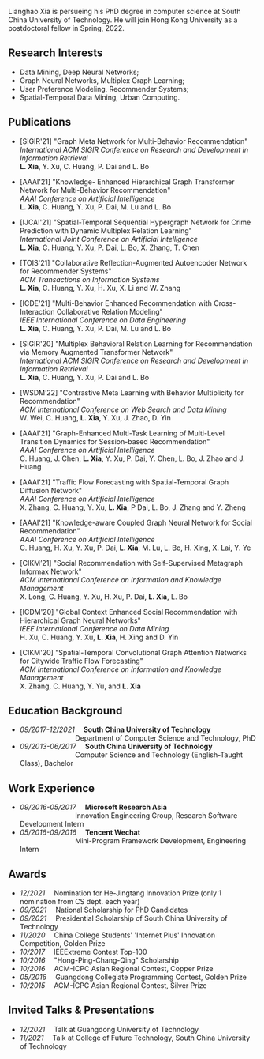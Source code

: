 

Lianghao Xia is persueing his PhD degree in computer science at South China University of Technology. He will join Hong Kong University as a postdoctoral fellow in Spring, 2022. 


## Research Interests
- Data Mining, Deep Neural Networks;
- Graph Neural Networks, Multiplex Graph Learning;
- User Preference Modeling, Recommender Systems;
- Spatial-Temporal Data Mining, Urban Computing.

## Publications
- [SIGIR'21] "Graph Meta Network for Multi-Behavior Recommendation"  
_International ACM SIGIR Conference on Research and Development in Information Retrieval_  
**L. Xia**, Y. Xu, C. Huang, P. Dai and L. Bo

- [AAAI'21] "Knowledge- Enhanced Hierarchical Graph Transformer Network for Multi-Behavior Recommendation"  
_AAAI Conference on Artificial Intelligence_  
**L. Xia**, C. Huang, Y. Xu, P. Dai, M. Lu and L. Bo

- [IJCAI'21] "Spatial-Temporal Sequential Hypergraph Network for Crime Prediction with Dynamic Multiplex Relation Learning"  
_International Joint Conference on Artificial Intelligence_  
**L. Xia**, C. Huang, Y. Xu, P. Dai, L. Bo, X. Zhang, T. Chen

- [TOIS'21] "Collaborative Reflection-Augmented Autoencoder Network for Recommender Systems"  
_ACM Transactions on Information Systems_  
**L. Xia**, C. Huang, Y. Xu, H. Xu, X. Li and W. Zhang

- [ICDE'21] "Multi-Behavior Enhanced Recommendation with Cross-Interaction Collaborative Relation Modeling"  
_IEEE International Conference on Data Engineering_  
**L. Xia**, C. Huang, Y. Xu, P. Dai, M. Lu and L. Bo

- [SIGIR'20] "Multiplex Behavioral Relation Learning for Recommendation via Memory Augmented Transformer Network"  
_International ACM SIGIR Conference on Research and Development in Information Retrieval_  
**L. Xia**, C. Huang, Y. Xu, P. Dai and L. Bo

- [WSDM’22] "Contrastive Meta Learning with Behavior Multiplicity for Recommendation"  
_ACM International Conference on Web Search and Data Mining_  
W. Wei, C. Huang, **L. Xia**, Y. Xu, J. Zhao, D. Yin

- [AAAI'21] "Graph-Enhanced Multi-Task Learning of Multi-Level Transition Dynamics for Session-based Recommendation"  
_AAAI Conference on Artificial Intelligence_  
C. Huang, J. Chen, **L. Xia**, Y. Xu, P. Dai, Y. Chen, L. Bo, J. Zhao and J. Huang

- [AAAI'21] "Traffic Flow Forecasting with Spatial-Temporal Graph Diffusion Network"  
_AAAI Conference on Artificial Intelligence_  
X. Zhang, C. Huang, Y. Xu, **L. Xia**, P Dai, L. Bo, J. Zhang and Y. Zheng

- [AAAI'21] "Knowledge-aware Coupled Graph Neural Network for Social Recommendation"  
_AAAI Conference on Artificial Intelligence_  
C. Huang, H. Xu, Y. Xu, P. Dai, **L. Xia**, M. Lu, L. Bo, H. Xing, X. Lai, Y. Ye

- [CIKM’21] "Social Recommendation with Self-Supervised Metagraph Informax Network"  
_ACM International Conference on Information and Knowledge Management_  
X. Long, C. Huang, Y. Xu, H. Xu, P. Dai, **L. Xia**, L. Bo

- [ICDM'20] "Global Context Enhanced Social Recommendation with Hierarchical Graph Neural Networks"  
_IEEE International Conference on Data Mining_  
H. Xu, C. Huang, Y. Xu, **L. Xia**, H. Xing and D. Yin

- [CIKM'20] "Spatial-Temporal Convolutional Graph Attention Networks for Citywide Traffic Flow Forecasting"  
_ACM International Conference on Information and Knowledge Management_  
X. Zhang, C. Huang, Y. Yu, and **L. Xia**

## Education Background
- _09/2017-12/2021_&emsp; **South China University of Technology**  
&emsp;&emsp;&emsp;&emsp;&emsp;&emsp;&emsp;&emsp;Department of Computer Science and Technology, PhD
- _09/2013-06/2017_&emsp; **South China University of Technology**  
&emsp;&emsp;&emsp;&emsp;&emsp;&emsp;&emsp;&emsp;Computer Science and Technology (English-Taught Class), Bachelor

## Work Experience
- _09/2016-05/2017_&emsp; **Microsoft Research Asia**  
&emsp;&emsp;&emsp;&emsp;&emsp;&emsp;&emsp;&emsp;Innovation Engineering Group, Research Software Development Intern
- _05/2016-09/2016_&emsp; **Tencent Wechat**  
&emsp;&emsp;&emsp;&emsp;&emsp;&emsp;&emsp;&emsp;Mini-Program Framework Development, Engineering Intern

## Awards
- _12/2021_&emsp; Nomination for He-Jingtang Innovation Prize (only 1 nomination from CS dept. each year)
- _09/2021_&emsp; National Scholarship for PhD Candidates
- _09/2021_&emsp; Presidential Scholarship of South China University of Technology
- _11/2020_&emsp; China College Students' 'Internet Plus' Innovation Competition, Golden Prize
- _10/2017_&emsp; IEEExtreme Contest Top-100
- _10/2016_&emsp; "Hong-Ping-Chang-Qing" Scholarship
- _10/2016_&emsp; ACM-ICPC Asian Regional Contest, Copper Prize
- _05/2016_&emsp; Guangdong Collegiate Programming Contest, Golden Prize
- _10/2015_&emsp; ACM-ICPC Asian Regional Contest, Silver Prize

## Invited Talks & Presentations
- _12/2021_&emsp; Talk at Guangdong University of Technology
- _11/2021_&emsp; Talk at College of Future Technology, South China University of Technology
